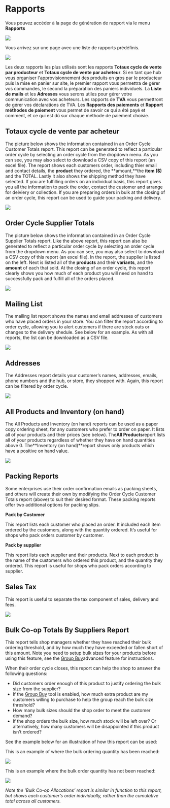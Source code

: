 # Rapports

Vous pouvez accéder à la page de génération de rapport via le menu **Rapports**

![](../../.gitbook/assets/capture-du-2018-10-15-22-53-38.png)

Vous arrivez sur une page avec une liste de rapports prédéfinis.

![](../../.gitbook/assets/capture-du-2018-10-15-22-56-12.png)

Les deux rapports les plus utilisés sont les rapports **Totaux cycle de vente par producteur** et **Totaux cycle de vente par acheteur**. Si en tant que hub vous organiser l'approvisionnement des produits en gros par le producteur puis la mise en panier sur site, le premier rapport vous permettra de gérer vos commandes, le second la préparation des paniers individuels. La **Liste de mails** et les **Adresses** vous serons utiles pour gérer votre communication avec vos acheteurs. Les rapports de **TVA** vous permettront de gérer vos déclarations de TVA. Les **Rapports des paiements** et **Rapport méthodes de paiement** vous permet de savoir ce qui a été payé et comment, et ce qui est dû sur chaque méthode de paiement choisie.

## **Totaux cycle de vente par acheteur**

The picture below shows the information contained in an Order Cycle Customer Totals report. This report can be generated to reflect a particular order cycle by selecting an order cycle from the dropdown menu. As you can see, you may also select to download a CSV copy of this report \(an excel file\). The report shows each customers order, including thier email and contact details, the **product** they ordered, the **amount,**the **item \($\)** and the TOTAL. Lastly it also shows the shipping method they have selected. If you are fulfilling orders on an individual basis, this report gives you all the information to pack the order, contact the customer and arrange for delviery or collection. If you are preparing orders in bulk at the closing of an order cycle, this report can be used to guide your packing and delivery.

![](../../.gitbook/assets/order-cycle-customer-totals%20%281%29.png)

## Order Cycle Supplier Totals <a id="order-cycle-supplier-totals"></a>

The picture below shows the information contained in an Order Cycle Supplier Totals report. Like the above report, this report can also be generated to reflect a particular order cycle by selecting an order cycle from the dropdown menu. As you can see, you may also select to download a CSV copy of this report \(an excel file\). In the report, the supplier is listed on the left. Next is listed all of the **products** and their **variants**, and the **amount** of each that sold. At the closing of an order cycle, this report clearly shows you how much of each product you will need on hand to successfully pack and fulfill all of the orders placed.

![](../../.gitbook/assets/order-cycle-supplier-totals%20%281%29.png)

## Mailing List <a id="mailing-list"></a>

The mailing list report shows the names and email addresses of customers who have placed orders in your store. You can filter the report according to order cycle, allowing you to alert customers if there are stock outs or changes to the delivery shedule. See below for an example. As with all reports, the list can be downloaded as a CSV file.

![](../../.gitbook/assets/mailing-list.png)

## Addresses <a id="addresses"></a>

The Addresses report details your customer’s names, addresses, emails, phone numbers and the hub, or store, they shopped with. Again, this report can be filtered by order cycle.

![](../../.gitbook/assets/addresses.png)

## All Products and Inventory \(on hand\) <a id="all-products-and-inventory-on-hand"></a>

The All Products and Inventory \(on hand\) reports can be used as a paper copy ordering sheet, for any customers who prefer to order on paper. It lists all of your products and their prices \(see below\). The**All Products**report lists all of your products regardless of whether they have on hand quantities above 0. The**Inventory \(on hand\)**report shows only products which have a positive on hand value.

![](../../.gitbook/assets/all-products%20%281%29.png)

## Packing Reports <a id="packing-reports"></a>

Some enterprises use their order confirmation emails as packing sheets, and others will create their own by modifying the Order Cycle Customer Totals report \(above\) to suit their desired format. These packing reports offer two additional options for packing slips.

**Pack by Customer**

This report lists each customer who placed an order. It included each item ordered by the customers, along with the quantity ordered. It’s useful for shops who pack orders customer by customer.

**Pack by supplier**

This report lists each supplier and their products. Next to each product is the name of the customers who ordered this product, and the quantity they ordered. This report is useful for shops who pack orders according to supplier.

## Sales Tax <a id="sales-tax"></a>

This report is useful to separate the tax component of sales, delivery and fees.

![](../../.gitbook/assets/sales-tax-report.png)

## Bulk Co-op Totals By Suppliers Report <a id="bulk-co-op-totals-by-suppliers-report"></a>

This report tells shop managers whether they have reached their bulk ordering threshold, and by how much they have exceeded or fallen short of this amount. Note you need to setup bulk sizes for your products before using this feature, see the [Group Buy](https://openfoodnetwork.org/user-guide/advanced-features/group-buy/)advanced feature for instructions.

When their order cycle closes, this report can help the shop to answer the following questions:

* Did customers order enough of this product to justify ordering the bulk size from the supplier?
* If the [Group Buy](https://guide.openfoodnetwork.org/advanced-features/products/group-buy-for-bulk-ordering) tool is enabled, how much extra product are my customers willing to purchase to help the group reach the bulk size threshold?
* How many bulk sizes should the shop order to meet the customer demand?
* If the shop orders the bulk size, how much stock will be left over? Or alternatively, how many customers will be disappointed if this product isn’t ordered?

See the example below for an illustration of how this report can be used:

This is an example of where the bulk ordering quantity has been reached:

![](../../.gitbook/assets/radishess.png)

This is an example where the bulk order quantity has not been reached:

![](../../.gitbook/assets/bok-choy.png)

_Note the ‘Bulk Co-op Allocations’ report is similar in function to this report, but shows each customer’s order individually, rather than the cumulative total across all customers._

